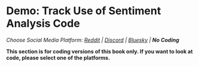 # Demo: Track Use of Sentiment Analysis Code
_Choose Social Media Platform: <a href='../../../reddit/ch09_privacy/04_tracking_use/03_demo_track_use.html'>Reddit</a> | <a href='../../../discord/ch09_privacy/04_tracking_use/03_demo_track_use.html'>Discord</a> | <a href='../../../bsky/ch09_privacy/04_tracking_use/03_demo_track_use.html'>Bluesky</a> | __No Coding___

__This section is for coding versions of this book only. If you want to look at code, please select one of the platforms.__